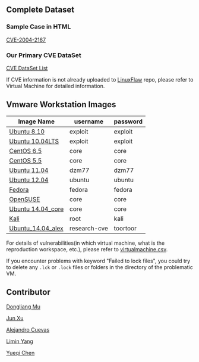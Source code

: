 ## Complete Dataset

### Sample Case in HTML

[CVE-2004-2167](CVE-2004-2167/README.md)

### Our Primary CVE DataSet

[CVE DataSet List](Primary_CVE/README.md)

If CVE information is not already uploaded to [LinuxFlaw](https://github.com/VulnReproduction/LinuxFlaw) repo, please refer to Virtual Machine for detailed information.

## Vmware Workstation Images

Image Name|username|password
----------|--------|--------
[Ubuntu 8.10](https://psu.box.com/s/yzy7l5okh77xa7bwzilk90jwf1it0bs1) | exploit | exploit
[Ubuntu 10.04LTS](https://psu.box.com/s/g7pvmwsvi0a4o85j0clthkn64iuplzzl) | exploit | exploit
[CentOS 6.5](https://psu.box.com/s/afzod6ewo0sdsz86wpw5f3ynwv7mz6uv) | core | core
[CentOS 5.5](https://psu.box.com/s/rvqv9yxeywvq5rhzp212u1q8799w263s) | core | core
[Ubuntu 11.04](https://psu.box.com/s/l1xjsuue2lfibtwr9osr5d00ddnqy19y) | dzm77 | dzm77
[Ubuntu 12.04](https://psu.box.com/s/m55ncbvgmmcaua57ofhf606zhpstu4ch) | ubuntu | ubuntu
[Fedora](https://psu.box.com/s/rfxl4zw1tkv84jxc6el3fqyo8clf77je) | fedora | fedora
[OpenSUSE](https://psu.box.com/s/q940eadlnx9cwez0w0ru61he3vyhj7eu) | core | core
[Ubuntu 14.04_core](https://psu.box.com/s/uag1v3u9eboce4nylrgwc0cbcdghxu5n) | core | core
[Kali](https://psu.box.com/s/4r3zacu2uq4ni1eb8lyxh9bk6r4kkvo6) | root | kali
[Ubuntu_14.04_alex](https://psu.box.com/s/ui1kr4bgczlzb6f731xn66onc3ek799k) | research-cve | toortoor

For details of vulnerabilities(in which virtual machine, what is the reproduction workspace, etc.), please refer to [virtualmachine.csv](https://github.com/VulnReproduction/LinuxFlaw/blob/master/virtualmachine.csv).

If you encounter problems with keyword "Failed to lock files", you could try to delete any `.lck` or `.lock` files or folders in the directory of the problematic VM.

## Contributor

[Dongliang Mu](https://github.com/mudongliang)

[Jun Xu](https://github.com/junxzm1990)

[Alejandro Cuevas](https://github.com/aledcuevas)

[Limin Yang](https://github.com/linus-young)

[Yueqi Chen](https://github.com/chenyueqi)
